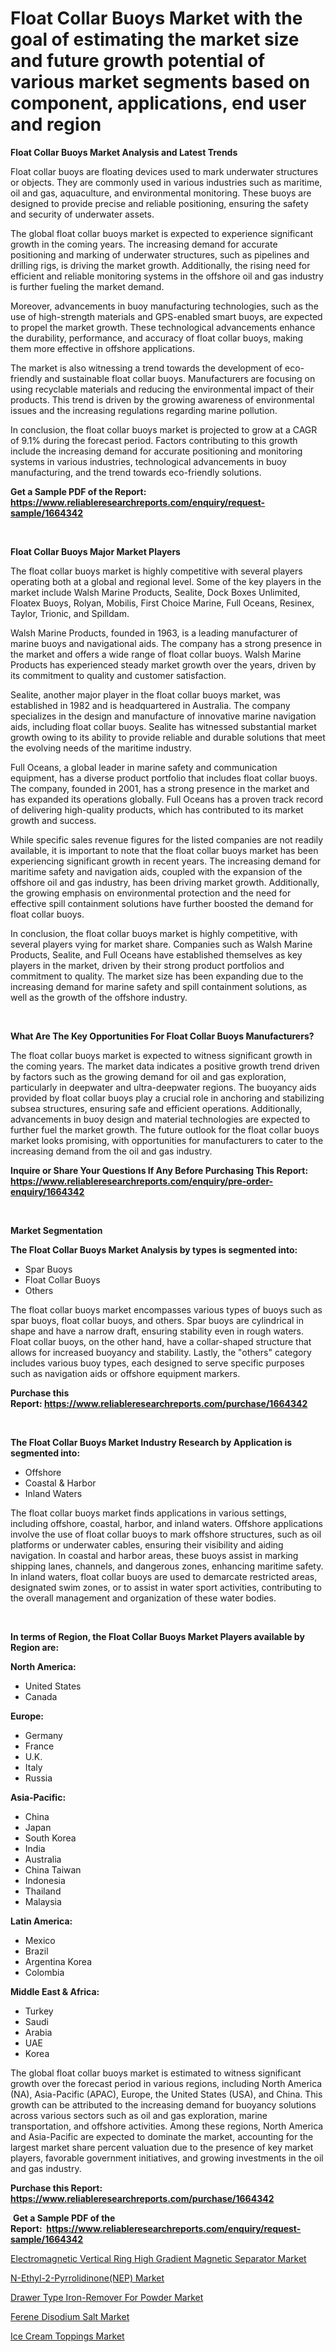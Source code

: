 <p><h1>Float Collar Buoys Market with the goal of estimating the market size and future growth potential of various market segments based on component, applications, end user and region</h1></p><p><strong>Float Collar Buoys Market Analysis and Latest Trends</strong></p>
<p><p>Float collar buoys are floating devices used to mark underwater structures or objects. They are commonly used in various industries such as maritime, oil and gas, aquaculture, and environmental monitoring. These buoys are designed to provide precise and reliable positioning, ensuring the safety and security of underwater assets.</p><p>The global float collar buoys market is expected to experience significant growth in the coming years. The increasing demand for accurate positioning and marking of underwater structures, such as pipelines and drilling rigs, is driving the market growth. Additionally, the rising need for efficient and reliable monitoring systems in the offshore oil and gas industry is further fueling the market demand.</p><p>Moreover, advancements in buoy manufacturing technologies, such as the use of high-strength materials and GPS-enabled smart buoys, are expected to propel the market growth. These technological advancements enhance the durability, performance, and accuracy of float collar buoys, making them more effective in offshore applications.</p><p>The market is also witnessing a trend towards the development of eco-friendly and sustainable float collar buoys. Manufacturers are focusing on using recyclable materials and reducing the environmental impact of their products. This trend is driven by the growing awareness of environmental issues and the increasing regulations regarding marine pollution.</p><p>In conclusion, the float collar buoys market is projected to grow at a CAGR of 9.1% during the forecast period. Factors contributing to this growth include the increasing demand for accurate positioning and monitoring systems in various industries, technological advancements in buoy manufacturing, and the trend towards eco-friendly solutions.</p></p>
<p><strong>Get a Sample PDF of the Report:&nbsp; <a href="https://www.reliableresearchreports.com/enquiry/request-sample/1664342">https://www.reliableresearchreports.com/enquiry/request-sample/1664342</a></strong></p>
<p>&nbsp;</p>
<p><strong>Float Collar Buoys Major Market Players</strong></p>
<p><p>The float collar buoys market is highly competitive with several players operating both at a global and regional level. Some of the key players in the market include Walsh Marine Products, Sealite, Dock Boxes Unlimited, Floatex Buoys, Rolyan, Mobilis, First Choice Marine, Full Oceans, Resinex, Taylor, Trionic, and Spilldam.</p><p>Walsh Marine Products, founded in 1963, is a leading manufacturer of marine buoys and navigational aids. The company has a strong presence in the market and offers a wide range of float collar buoys. Walsh Marine Products has experienced steady market growth over the years, driven by its commitment to quality and customer satisfaction.</p><p>Sealite, another major player in the float collar buoys market, was established in 1982 and is headquartered in Australia. The company specializes in the design and manufacture of innovative marine navigation aids, including float collar buoys. Sealite has witnessed substantial market growth owing to its ability to provide reliable and durable solutions that meet the evolving needs of the maritime industry.</p><p>Full Oceans, a global leader in marine safety and communication equipment, has a diverse product portfolio that includes float collar buoys. The company, founded in 2001, has a strong presence in the market and has expanded its operations globally. Full Oceans has a proven track record of delivering high-quality products, which has contributed to its market growth and success.</p><p>While specific sales revenue figures for the listed companies are not readily available, it is important to note that the float collar buoys market has been experiencing significant growth in recent years. The increasing demand for maritime safety and navigation aids, coupled with the expansion of the offshore oil and gas industry, has been driving market growth. Additionally, the growing emphasis on environmental protection and the need for effective spill containment solutions have further boosted the demand for float collar buoys.</p><p>In conclusion, the float collar buoys market is highly competitive, with several players vying for market share. Companies such as Walsh Marine Products, Sealite, and Full Oceans have established themselves as key players in the market, driven by their strong product portfolios and commitment to quality. The market size has been expanding due to the increasing demand for marine safety and spill containment solutions, as well as the growth of the offshore industry.</p></p>
<p>&nbsp;</p>
<p><strong>What Are The Key Opportunities For Float Collar Buoys Manufacturers?</strong></p>
<p><p>The float collar buoys market is expected to witness significant growth in the coming years. The market data indicates a positive growth trend driven by factors such as the growing demand for oil and gas exploration, particularly in deepwater and ultra-deepwater regions. The buoyancy aids provided by float collar buoys play a crucial role in anchoring and stabilizing subsea structures, ensuring safe and efficient operations. Additionally, advancements in buoy design and material technologies are expected to further fuel the market growth. The future outlook for the float collar buoys market looks promising, with opportunities for manufacturers to cater to the increasing demand from the oil and gas industry.</p></p>
<p><strong>Inquire or Share Your Questions If Any Before Purchasing This Report: <a href="https://www.reliableresearchreports.com/enquiry/pre-order-enquiry/1664342">https://www.reliableresearchreports.com/enquiry/pre-order-enquiry/1664342</a></strong></p>
<p>&nbsp;</p>
<p><strong>Market Segmentation</strong></p>
<p><strong>The Float Collar Buoys Market Analysis by types is segmented into:</strong></p>
<p><ul><li>Spar Buoys</li><li>Float Collar Buoys</li><li>Others</li></ul></p>
<p><p>The float collar buoys market encompasses various types of buoys such as spar buoys, float collar buoys, and others. Spar buoys are cylindrical in shape and have a narrow draft, ensuring stability even in rough waters. Float collar buoys, on the other hand, have a collar-shaped structure that allows for increased buoyancy and stability. Lastly, the "others" category includes various buoy types, each designed to serve specific purposes such as navigation aids or offshore equipment markers.</p></p>
<p><strong>Purchase this Report:&nbsp;<a href="https://www.reliableresearchreports.com/purchase/1664342">https://www.reliableresearchreports.com/purchase/1664342</a></strong></p>
<p>&nbsp;</p>
<p><strong>The Float Collar Buoys Market Industry Research by Application is segmented into:</strong></p>
<p><ul><li>Offshore</li><li>Coastal & Harbor</li><li>Inland Waters</li></ul></p>
<p><p>The float collar buoys market finds applications in various settings, including offshore, coastal, harbor, and inland waters. Offshore applications involve the use of float collar buoys to mark offshore structures, such as oil platforms or underwater cables, ensuring their visibility and aiding navigation. In coastal and harbor areas, these buoys assist in marking shipping lanes, channels, and dangerous zones, enhancing maritime safety. In inland waters, float collar buoys are used to demarcate restricted areas, designated swim zones, or to assist in water sport activities, contributing to the overall management and organization of these water bodies.</p></p>
<p>&nbsp;</p>
<p><strong>In terms of Region, the Float Collar Buoys Market Players available by Region are:</strong></p>
<p>
    <p> <strong> North America: </strong>
        <ul>
            <li>United States</li>
            <li>Canada</li>
        </ul>
        </p> 
    <p> <strong> Europe: </strong>
        <ul>
            <li>Germany</li>
            <li>France</li>
            <li>U.K.</li>
            <li>Italy</li>
            <li>Russia</li>
        </ul>
        </p> 
    <p> <strong> Asia-Pacific: </strong>
        <ul>
            <li>China</li>
            <li>Japan</li>
            <li>South Korea</li>
            <li>India</li>
            <li>Australia</li>
            <li>China Taiwan</li>
            <li>Indonesia</li>
            <li>Thailand</li>
            <li>Malaysia</li>
        </ul>
        </p> 
    <p> <strong> Latin America: </strong>
        <ul>
            <li>Mexico</li>
            <li>Brazil</li>
            <li>Argentina Korea</li>
            <li>Colombia</li>
        </ul>
        </p> 
    <p> <strong> Middle East & Africa: </strong>
        <ul>
            <li>Turkey</li>
            <li>Saudi</li>
            <li>Arabia</li>
            <li>UAE</li>
            <li>Korea</li>
        </ul>
    </p>
    </p>
<p><p>The global float collar buoys market is estimated to witness significant growth over the forecast period in various regions, including North America (NA), Asia-Pacific (APAC), Europe, the United States (USA), and China. This growth can be attributed to the increasing demand for buoyancy solutions across various sectors such as oil and gas exploration, marine transportation, and offshore activities. Among these regions, North America and Asia-Pacific are expected to dominate the market, accounting for the largest market share percent valuation due to the presence of key market players, favorable government initiatives, and growing investments in the oil and gas industry.</p></p>
<p><strong>Purchase this Report: <a href="https://www.reliableresearchreports.com/purchase/1664342">https://www.reliableresearchreports.com/purchase/1664342</a></strong></p>
<p>&nbsp;<strong>Get a Sample PDF of the Report:&nbsp;&nbsp;<a href="https://www.reliableresearchreports.com/enquiry/request-sample/1664342">https://www.reliableresearchreports.com/enquiry/request-sample/1664342</a></strong></p>
<p><strong></strong></p>
<p><p><a href="https://www.linkedin.com/pulse/electromagnetic-vertical-ring-high-gradient-magnetic-separator-1e/">Electromagnetic Vertical Ring High Gradient Magnetic Separator Market</a></p><p><a href="https://github.com/lilstefpacute/Market-Research-Report-List-1/blob/main/n-ethyl-2-pyrrolidinonenep-market.md">N-Ethyl-2-Pyrrolidinone(NEP) Market</a></p><p><a href="https://www.linkedin.com/pulse/drawer-type-iron-remover-powder-market-research-report/">Drawer Type Iron-Remover For Powder Market</a></p><p><a href="https://github.com/AKSHATREPORTPRIME/Market-Research-Report-List-1/blob/main/ferene-disodium-salt-market.md">Ferene Disodium Salt Market</a></p><p><a href="https://medium.com/@henrywheeler53/ice-cream-toppings-market-size-growth-forecast-2023-2030-942629aa9007">Ice Cream Toppings Market</a></p></p>